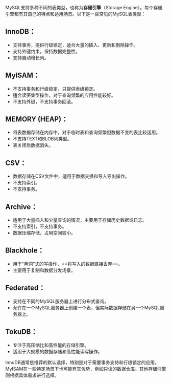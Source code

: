 MySQL支持多种不同的表类型，也称为**存储引擎**（Storage Engine）。每个存储引擎都有其自己的特点和适用场景。以下是一些常见的MySQL表类型：
## InnoDB：
   - 支持事务，提供行级锁定，适合大量的插入、更新和删除操作。
   - 支持外键约束，保持数据完整性。
   - 支持自动增长列。
## **MyISAM：**
   - 不支持事务和行级锁定，只提供表级锁定。
   - 适合读密集型操作，对于查询频繁的应用性能较好。
   - 不支持外键，不支持事务回滚。
## MEMORY (HEAP)：
   - 将表数据存储在内存中，对于临时表和查询频繁但数据不变的表比较适用。
   - 不支持TEXT和BLOB列类型。
   - 表关闭后数据消失。
## CSV：
   - 数据存储在CSV文件中，适用于数据交换和导入导出操作。
   - 不支持索引。
   - 不支持事务。
## Archive：
   - 适用于大量插入和少量查询的情况，主要用于存储历史数据或日志。
   - 不支持索引，不支持事务。
   - 数据压缩存储，占用空间较小。
## Blackhole：
   - 用于“黑洞”式的写操作，==将写入的数据直接丢弃==。
   - 主要用于复制和数据分发场景。
## Federated：
   - 支持在不同的MySQL服务器上进行分布式查询。
   - 允许在一个MySQL服务器上创建一个表，但实际数据存储在另一个MySQL服务器上。
## TokuDB：
   - 专注于高压缩比和高性能的存储引擎。
   - 适用于大规模的数据存储和高性能读写操作。

InnoDB通常是推荐的默认选择，特别是对于需要事务支持和行级锁定的应用。 MyISAM在一些特定场景下也可能有其优势，例如只读的数据仓库。其他存储引擎则根据具体需求进行选择。